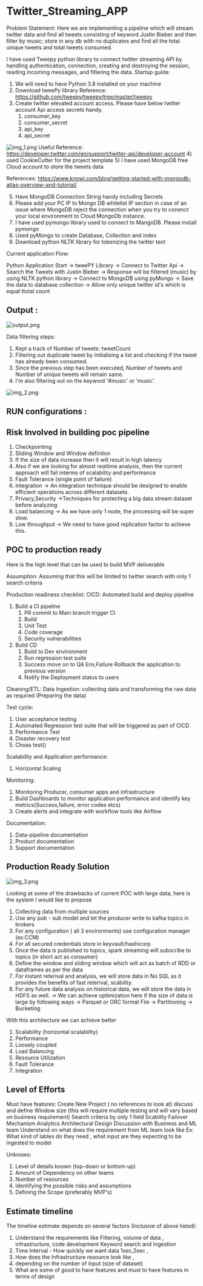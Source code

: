 
Twitter_Streaming_APP
=====================

Problem Statement: Here we are implementing a pipeline which will stream twitter data and find all tweets consisting of keyword
Justin Bieber and then filter by music; store in any db with no duplicates and find all the total unique tweets
and total tweets consumed.

I have used Tweepy python library to connect twitter streaming API by handling authentication, connection, creating and destroying the session, reading incoming messages, and filtering the data.
 Startup guide:
 1) We will need to have Python 3.8 installed on your machine
 2) Download tweePy library
 Reference:  https://github.com/tweepy/tweepy/tree/master/tweepy
3) Create twitter elevated account access. Please have below twitter account Api access secrets handy.
    1) consumer_key
    2) consumer_secret
    3) api_key
    4) api_secret

 ![img_1.png](img_1.png)
Useful Reference:
 https://developer.twitter.com/en/support/twitter-api/developer-account
 4) used CookieCutter for the project template
 5) I have used MongoDB free Cloud account to store the tweets data

References:
 https://www.knowi.com/blog/getting-started-with-mongodb-atlas-overview-and-tutorial/

 5) Have MongoDB Connection String handy including Secrets
 6) Please add your PC IP to Mongo DB whitelist IP section in case of an issue where MongoDB reject the connection when you try to conenct your local environment to Cloud MongoDb instance.
 7) I have used pymongo library used to connect to MangoDB. Please install pymongo
 8) Used pyMongo to create Database, Collection and index
 9) Download python NLTK library for tokenizing the twitter text

Current application Flow:

Python Application Start -> tweePY Library -> Connect to Twitter Api
                                   -> Search the Tweets with Justin Bieber
                                   -> Response will be filtered (music) by using NLTK python library
                                   -> Connect to MongoDB using pyMongo
                                   -> Save the data to database collection
                                   -> Allow only unique twitter id's which is equal ttotal count



Output :
----------------------
 ![output.png](output.png)

Data filtering steps:
1. Kept a track of Number of tweets: tweetCount
2. Filtering out duplicate tweet by initialising a list and checking if the tweet has already been consumed.
3. Since the previous step has been executed, Number of tweets and Number of unique tweets will remain same.
4. I'm also filtering out on the keyword '#music' or 'music'.

![img_2.png](img_2.png)


RUN configurations :
----------------------


Risk Involved in building poc pipeline
-----------------------
1) Checkpointing
2) Sliding Window and Window definiton
3) If the size of data increase then it will result in high latency
4) Also if we are looking for almost realtime analysis, then the current approach will fail interms of
scalability and performance
5) Fault Tolerance  (single point of failure)
6) Integration -> An integration technique should be designed to enable efficient operations across different datasets.
7) Privacy,Security ->Techniques for protecting a big data stream dataset before analyzing
8) Load balancing -> As we have only 1 node, the processing will be super slow.
9) Low throughput -> We need to have good replication factor to achieve this.

POC to production ready
-----------------------
Here is the high level that can be used to build MVP deliverable

Assumption: Assuming that this will be limited to twitter search with only 1 search criteria


Production readiness checklist:
CICD: Automated build and deploy pipeline
1) Build a CI pipeline
   1) PR commit to Main branch trigger CI
   2) Build
   3) Unit Test
   4) Code coverage
   5) Security vulnerabilities
2) Build CD
   1) Build to Dev environment
   2) Run regression test suite
   3) Success move on to QA Env,Failure Rollback the application to previous version
   4) Notify the Deployment status to users

Cleaning/ETL:
Data Ingestion:
collecting data and transforming the raw data as required (Preparing the data)

Test cycle:
1) User acceptance testing
2) Automated Regression test suite that will be triggered as part of CICD
3) Performance Test
4) Disaster recovery test
5) Choas test()

Scalability and Application performance:
1) Horizontal Scaling

Monitoring:
1) Monitoring Producer, consumer apps and infrastructure
2) Build Dashboards to monitor application performance and identify key metrics(Success,failure, error codes etcs)
3) Create alerts and integrate with workflow tools like Airflow

Documentation:
1) Data-pipeline documentation
2) Product documentation
3) Support documentation


Production Ready Solution
-----------------------

![img_3.png](img_3.png)

Looking at some of the drawbacks of current POC with large data, here is the system I would like to propose

1) Collecting data from multiple sources
2) Use any pub - sub model and let the producer write to kafka topics in brokers
3) For any configuration ( all 3 environments) use configuration manager (ex:CCM)
4) For all secured credentials store in keyvault/hashicorp
5) Once the data is published to topics, spark streaming will subscribe to topics (in short act as consumer)
6) Define the window and sliding window which will act as batch of RDD or dataframes as per the data
7) For instant reterival and analysis, we will store data in No SQL as it provides the benefits of fast reterival, scability.
8) For any future data analysis on historical data, we will store the data in HDFS as well.
    -> We can achieve optimization here if the size of data is large by following ways
         -> Parquet or ORC format File
         -> Partitioning
         -> Bucketing

With this architecture we can achieve better
1) Scalability (horizontal scalability)
2) Performance
3) Loosely coupled
4) Load Balancing
5) Resource Utilization
6) Fault Tolerance
7) Integration


Level of Efforts
-----------------------


Must have features:
Create New Project ( no references to look at)
discuss and define Window size (this will require multiple testing and will vary based
on business requirement)
Search criteria by only 1 field
Scability
Failover Mechanism
Analytics
Architectural Design
Discussion with Business and ML team
Understand on what does the requirement from ML team look like
Ex: What kind of lables do they need , what input are they expecting to be ingested to model


Unknows:
1) Level of details known (top-down or bottom-up)
2) Amount of Dependency on other teams
3) Number of resources
4) Identifying the possible risks and assumptions
5) Defining the Scope (preferably MVP's)




Estimate timeline
-----------------------

The timeline estimate depends on several factors (Inclusive of above listed):
1) Understand the requirements like Filtering, volume of data , infrastructure, code development
Keyword search and Ingestion
2) Time Interval - How quickly we want data 1sec,2sec ,
3) How does the Infrastructure resource look like ,
4) depending on the number of input (size of dataset)
5) What are some of good to have features and must to have features in terms of design








